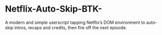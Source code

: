# Netflix-Auto-Skip-BTK-
A modern and simple userscript tapping Netflix’s DOM environment to auto-skip intros, recaps and credits, then fire off the next episode.
